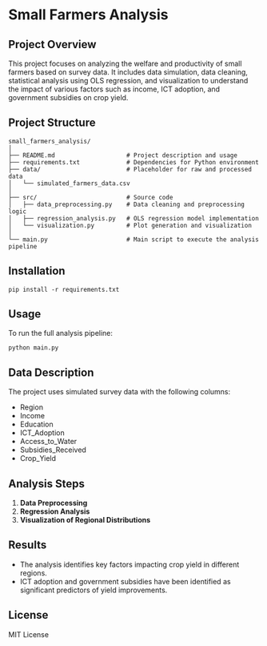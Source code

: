 
# Small Farmers Analysis

## Project Overview
This project focuses on analyzing the welfare and productivity of small farmers based on survey data. It includes data simulation, data cleaning, statistical analysis using OLS regression, and visualization to understand the impact of various factors such as income, ICT adoption, and government subsidies on crop yield.

## Project Structure
```
small_farmers_analysis/
│
├── README.md                    # Project description and usage
├── requirements.txt             # Dependencies for Python environment
├── data/                        # Placeholder for raw and processed data
│   └── simulated_farmers_data.csv
│
├── src/                         # Source code
│   ├── data_preprocessing.py    # Data cleaning and preprocessing logic
│   ├── regression_analysis.py   # OLS regression model implementation
│   └── visualization.py         # Plot generation and visualization
│
└── main.py                      # Main script to execute the analysis pipeline
```

## Installation
```
pip install -r requirements.txt
```

## Usage
To run the full analysis pipeline:
```
python main.py
```

## Data Description
The project uses simulated survey data with the following columns:
- Region
- Income
- Education
- ICT_Adoption
- Access_to_Water
- Subsidies_Received
- Crop_Yield

## Analysis Steps
1. **Data Preprocessing**
2. **Regression Analysis**
3. **Visualization of Regional Distributions**

## Results
- The analysis identifies key factors impacting crop yield in different regions.
- ICT adoption and government subsidies have been identified as significant predictors of yield improvements.

## License
MIT License

